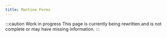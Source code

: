```yaml
---
title: Mantine Forms
---
```


:::caution Work in progress
This page is currently being rewritten and is not complete or may have missing information.
:::

